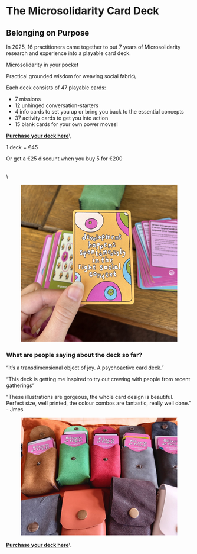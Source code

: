 # The Microsolidarity Card Deck

## Belonging on Purpose

In 2025, 16 practitioners came together to put 7 years of Microsolidarity research and experience into a playable card deck.

Microsolidarity in your pocket

Practical grounded wisdom for weaving social fabric\


Each deck consists of 47 playable cards:

* 7 missions
* 12 unhinged conversation-starters
* 4 info cards to set you up or bring you back to the essential concepts
* 37 activity cards to get you into action
* 15 blank cards for your own power moves!



[**Purchase your deck here**](https://opencollective.com/microsolidarity/projects/microsolidarity-card-deck)\


1 deck = €45

Or get a €25 discount when you buy 5 for €200

\
\


<figure><img src=".gitbook/assets/card deck.jpeg" alt=""><figcaption></figcaption></figure>

### What are people saying about the deck so far?

“It’s a transdimensional object of joy. A psychoactive card deck.”

“This deck is getting me inspired to try out crewing with people from recent gatherings”

"These illustrations are gorgeous, the whole card design is beautiful. Perfect size, well printed, the colour combos are fantastic, really well done.” - Jmes



<figure><img src=".gitbook/assets/pouches.jpeg" alt=""><figcaption></figcaption></figure>





[**Purchase your deck here**](https://opencollective.com/microsolidarity/projects/microsolidarity-card-deck)\
